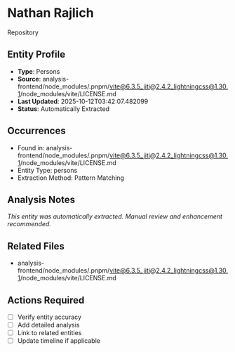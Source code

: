 # Nathan Rajlich
Repository

## Entity Profile
- **Type**: Persons
- **Source**: analysis-frontend/node_modules/.pnpm/vite@6.3.5_jiti@2.4.2_lightningcss@1.30.1/node_modules/vite/LICENSE.md
- **Last Updated**: 2025-10-12T03:42:07.482099
- **Status**: Automatically Extracted

## Occurrences
- Found in: analysis-frontend/node_modules/.pnpm/vite@6.3.5_jiti@2.4.2_lightningcss@1.30.1/node_modules/vite/LICENSE.md
- Entity Type: persons
- Extraction Method: Pattern Matching

## Analysis Notes
*This entity was automatically extracted. Manual review and enhancement recommended.*

## Related Files
- analysis-frontend/node_modules/.pnpm/vite@6.3.5_jiti@2.4.2_lightningcss@1.30.1/node_modules/vite/LICENSE.md

## Actions Required
- [ ] Verify entity accuracy
- [ ] Add detailed analysis
- [ ] Link to related entities
- [ ] Update timeline if applicable
